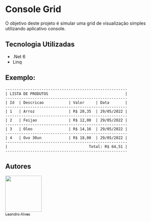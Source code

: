 # Console Grid

O objetivo deste projeto é simular uma grid de visualização simples utilizando aplicativo console.

## Tecnologia Utilizadas

 - .Net 6
 - Linq


## Exemplo:

```
------------------------------------------------------
| LISTA DE PRODUTOS                                  |
------------------------------------------------------
| Id  | Descricao           | Valor     | Data       | 
------------------------------------------------------
| 1   | Arroz               | R$ 20,35  | 29/05/2022 | 
------------------------------------------------------
| 2   | Feijao              | R$ 12,00  | 29/05/2022 | 
------------------------------------------------------
| 3   | Oleo                | R$ 14,16  | 29/05/2022 | 
------------------------------------------------------
| 4   | Ovo 30un            | R$ 18,00  | 29/05/2022 | 
------------------------------------------------------
|                                    Total: R$ 64,51 |
------------------------------------------------------  
```  

## Autores
 [<img src="https://avatars.githubusercontent.com/u/24819158?v=4" width=115><br><sub>Leandro Alves</sub>](https://github.com/leandrodasilvaalves)   
  